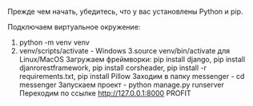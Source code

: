  Прежде чем начать, убедитесь, что у вас установлены Python и pip.

Подключаем виртуальное окружение:
1.  python -m venv venv
2. venv/scripts/activate - Windows
3.source venv/bin/activate  для Linux/MacOS
Загружаем фреймворки: pip install django, pip install djanrorestframework, pip install corsheader, pip install -r requirements.txt, pip install Pillow
Заходим в папку messenger - cd messenger
Запускаем проект - python manage.py runserver
Переходим по ссылке http://127.0.0.1:8000
PROFIT

   
